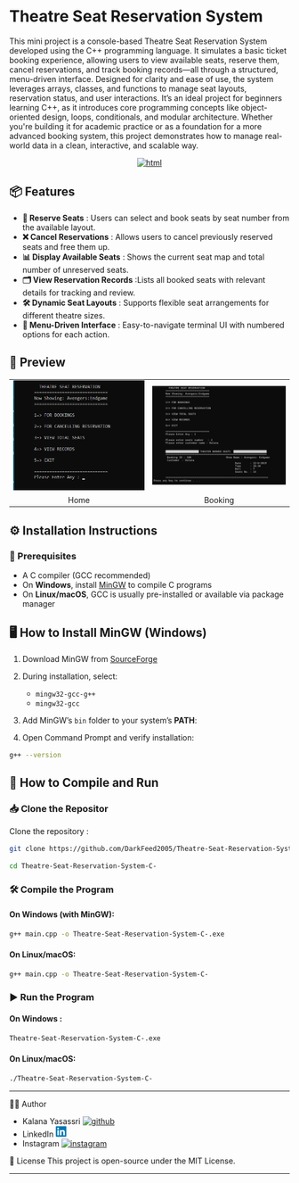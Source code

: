 
# Theatre Seat Reservation System

This mini project is a console-based Theatre Seat Reservation System developed using the C++ programming language. It simulates a basic ticket booking experience, allowing users to view available seats, reserve them, cancel reservations, and track booking records—all through a structured, menu-driven interface.
Designed for clarity and ease of use, the system leverages arrays, classes, and functions to manage seat layouts, reservation status, and user interactions. It’s an ideal project for beginners learning C++, as it introduces core programming concepts like object-oriented design, loops, conditionals, and modular architecture.
Whether you're building it for academic practice or as a foundation for a more advanced booking system, this project demonstrates how to manage real-world data in a clean, interactive, and scalable way.

<p align="center">
<a href="https://www.w3schools.com/html/" target="_blank" rel="noreferrer"> <img src="https://skillicons.dev/icons?i=cpp" alt="html" width="70" height="70"/> </a> 


## 📦 Features

- **🎫 Reserve Seats** : Users can select and book seats by seat number from the available layout.
- **❌ Cancel Reservations** : Allows users to cancel previously reserved seats and free them up.
- **📊 Display Available Seats** : Shows the current seat map and total number of unreserved seats.
- **🗂️ View Reservation Records** :Lists all booked seats with relevant details for tracking and review.
- **🛠️ Dynamic Seat Layouts** : Supports flexible seat arrangements for different theatre sizes.
- **🧠 Menu-Driven Interface** : Easy-to-navigate terminal UI with numbered options for each action.

## 📸 Preview

<table>
  <tr>
    <td><img src="assets/home.png" width="300"/></td>
    <td><img src="assets/Booking.png" width="300"/></td>
    
  </tr>
  <tr>
    <td align="center">Home</td>
    <td align="center">Booking</td>  
  </tr>
</table>

## ⚙️ Installation Instructions

### 🔧 Prerequisites

- A C compiler (GCC recommended)
- On **Windows**, install [MinGW](https://sourceforge.net/projects/mingw/) to compile C programs
- On **Linux/macOS**, GCC is usually pre-installed or available via package manager

## 🖥️ How to Install MinGW (Windows)

1. Download MinGW from [SourceForge](https://sourceforge.net/projects/mingw/)
2. During installation, select:
   - `mingw32-gcc-g++`
   - `mingw32-gcc`
3. Add MinGW’s `bin` folder to your system’s **PATH**:

4. Open Command Prompt and verify installation:
```bash
g++ --version
```

## 🚀 How to Compile and Run

### 📥 Clone the Repositor

Clone the repository :

```sh
git clone https://github.com/DarkFeed2005/Theatre-Seat-Reservation-System-C-.git
```
```bash
cd Theatre-Seat-Reservation-System-C-
```
### 🛠️ Compile the Program

#### On Windows (with MinGW):
```bash
g++ main.cpp -o Theatre-Seat-Reservation-System-C-.exe
```

#### On Linux/macOS:
```bash
g++ main.cpp -o Theatre-Seat-Reservation-System-C-
```

### ▶️ Run the Program

#### On Windows :
```bash
Theatre-Seat-Reservation-System-C-.exe
```

#### On Linux/macOS:
```bash
./Theatre-Seat-Reservation-System-C-
```

---

👨‍💻 Author
 
- Kalana Yasassri  <a href="https://github.com/DarkFeed2005" target="_blank" rel="noreferrer"> <img src="https://skillicons.dev/icons?i=github" alt="github" width="20" height="20"/> </a>
- LinkedIn <a href="https://www.linkedin.com/in/kalana-yasassri-684591251/" target="_blank" rel="noreferrer"> <img src="https://raw.githubusercontent.com/devicons/devicon/master/icons/linkedin/linkedin-original.svg" alt="linkedin" width="20" height="20"/> </a>
- Instagram <a href="https://www.instagram.com/kalana_yasassri/" target="_blank" rel="noreferrer"> <img src="https://skillicons.dev/icons?i=instagram" alt="instagram" width="20" height="20"/> </a> 
  
🎨 License
This project is open-source under the MIT License.

---
